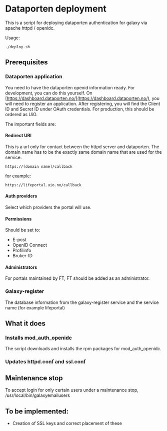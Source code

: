 # Dataporten deployment

This is a script for deploying dataporten authentication for galaxy via apache httpd / openidc. 

Usage:

    ./deploy.sh
    
## Prerequisites

### Dataporten application

You need to have the dataporten openid information ready. For development, you can do this yourself. On [https://dashboard.dataporten.no/](https://dashboard.dataporten.no/), you will need to register an application. 
After registering, you will find the Client ID and Secret ID under OAuth credentials. For production, this should be ordered as UiO.

The important fields are:

#### Redirect URI

This is a url only for contact between the httpd server and dataporten. The domain name has to be the exactly same domain name that are used for the service.

    https://[domain name]/callback
    
for example:

    https://lifeportal.uio.no/callback

#### Auth providers

Select which providers the portal will use.

#### Permissions

Should be set to:

- E-post
- OpenID Connect
- Profilinfo
- Bruker-ID

#### Administrators

For portals maintained by FT, FT should be added as an administrator.

### Galaxy-register 

The database information from the galaxy-register service and the service name (for example lifeportal)

### 

## What it does

### Installs mod_auth_openidc

The script downloads and installs the rpm packages for mod_auth_openidc.

### Updates httpd.conf and ssl.conf

## Maintenance stop

To accept login for only certain users under a maintenance stop, /usr/local/bin/galaxyemailusers

## To be implemented:

- Creation of SSL keys and correct placement of these